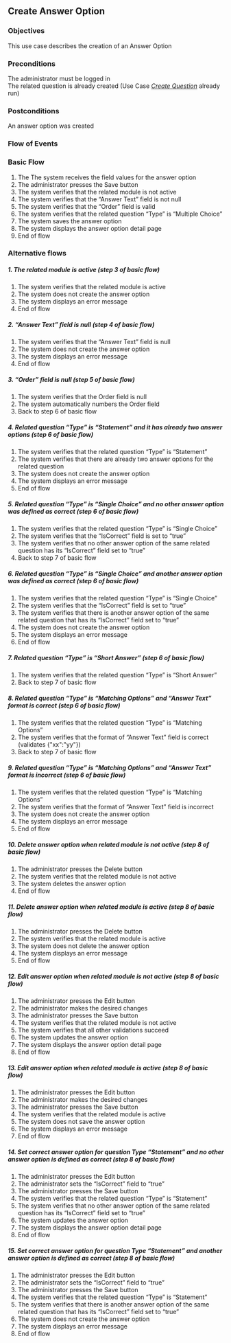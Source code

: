 ## Create Answer Option

### Objectives 
This use case describes the creation of an Answer Option

### Preconditions
The administrator must be logged in  
The related question is already created (Use Case [*Create Question*](https://github.com/FieloIncentiveAutomation/fieloelr/blob/feature/elrbackend/doc/UC-ELR-0005-Create%20Question.md) already run)

### Postconditions
An answer option was created

### Flow of Events

### Basic Flow
   1. The The system receives the field values for the answer option
   2. The administrator presses the Save button
   3. The system verifies that the related module is not active
   4. The system verifies that the “Answer Text” field is not null
   5. The system verifies that the “Order” field is valid
   6. The system verifies that the related question “Type” is “Multiple Choice”
   7. The system saves the answer option
   8. The system displays the answer option detail page
   9. End of flow

### Alternative flows

##### 1. The related module is active (step 3 of basic flow)
   1. The system verifies that the related module is active
   2. The system does not create the answer option
   3. The system displays an error message
   4. End of flow

##### 2. “Answer Text” field is null (step 4 of basic flow)
   1. The system verifies that the “Answer Text” field is null
   2. The system does not create the answer option
   3. The system displays an error message
   4. End of flow

##### 3. “Order” field is null (step 5 of basic flow)
   1. The system verifies that the Order field is null
   2. The system automatically numbers the Order field
   3. Back to step 6 of basic flow

##### 4. Related question “Type” is “Statement” and it has already two answer options (step 6 of basic flow)
   1. The system verifies that the related question “Type” is “Statement”
   2. The system verifies that there are already two answer options for the related question
   2. The system does not create the answer option
   3. The system displays an error message
   4. End of flow

##### 5. Related question “Type” is “Single Choice” and no other answer option was defined as correct (step 6 of basic flow)
   1. The system verifies that the related question “Type” is “Single Choice”
   2. The system verifies that the “IsCorrect” field is set to “true”
   3. The system verifies that no other answer option of the same related question has its “IsCorrect” field set to “true”
   4. Back to step 7 of basic flow
   
##### 6. Related question “Type” is “Single Choice” and another answer option was defined as correct (step 6 of basic flow)
   1. The system verifies that the related question “Type” is “Single Choice”
   2. The system verifies that the “IsCorrect” field is set to “true”
   3. The system verifies that there is another answer option of the same related question that has its “IsCorrect” field set to “true”
   4. The system does not create the answer option
   5. The system displays an error message
   6. End of flow

##### 7. Related question “Type” is “Short Answer” (step 6 of basic flow)
   1. The system verifies that the related question “Type” is “Short Answer”
   2. Back to step 7 of basic flow

##### 8. Related question “Type” is “Matching Options” and “Answer Text” format is correct (step 6 of basic flow)
   1. The system verifies that the related question “Type” is “Matching Options”
   2. The system verifies that the format of “Answer Text” field is correct (validates {"xx":"yy"})
   3. Back to step 7 of basic flow

##### 9. Related question “Type” is “Matching Options” and “Answer Text” format is incorrect (step 6 of basic flow)
   1. The system verifies that the related question “Type” is “Matching Options”
   2. The system verifies that the format of “Answer Text” field is incorrect
   3. The system does not create the answer option
   4. The system displays an error message
   5. End of flow

##### 10. Delete answer option when related module is not active (step 8 of basic flow)
   1. The administrator presses the Delete button
   2. The system verifies that the related module is not active
   3. The system deletes the answer option
   4. End of flow

##### 11. Delete answer option when related module is active (step 8 of basic flow)
   1. The administrator presses the Delete button
   2. The system verifies that the related module is active
   3. The system does not delete the answer option
   4. The system displays an error message
   5. End of flow

##### 12. Edit answer option when related module is not active (step 8 of basic flow)
   1. The administrator presses the Edit button
   2. The administrator makes the desired changes 
   3. The administrator presses the Save button
   4. The system verifies that the related module is not active
   5. The system verifies that all other validations succeed
   6. The system updates the answer option
   7. The system displays the answer option detail page
   8. End of flow

##### 13. Edit answer option when related module is active (step 8 of basic flow)
   1. The administrator presses the Edit button
   2. The administrator makes the desired changes 
   3. The administrator presses the Save button
   4. The system verifies that the related module is active
   5. The system does not save the answer option 
   6. The system displays an error message
   7. End of flow
   
##### 14. Set correct answer option for question Type “Statement” and no other answer option is defined as correct (step 8 of basic flow)
   1. The administrator presses the Edit button
   2. The administrator sets the “IsCorrect” field to “true”
   3. The administrator presses the Save button
   4. The system verifies that the related question “Type” is “Statement”
   5. The system verifies that no other answer option of the same related question has its “IsCorrect” field set to “true”
   6. The system updates the answer option
   7. The system displays the answer option detail page
   8. End of flow

##### 15. Set correct answer option for question Type “Statement” and another answer option is defined as correct (step 8 of basic flow)
   1. The administrator presses the Edit button
   2. The administrator sets the “IsCorrect” field to “true”
   3. The administrator presses the Save button
   4. The system verifies that the related question “Type” is “Statement”
   5. The system verifies that there is another answer option of the same related question that has its “IsCorrect” field set to “true”
   6. The system does not create the answer option
   7. The system displays an error message
   8. End of flow
